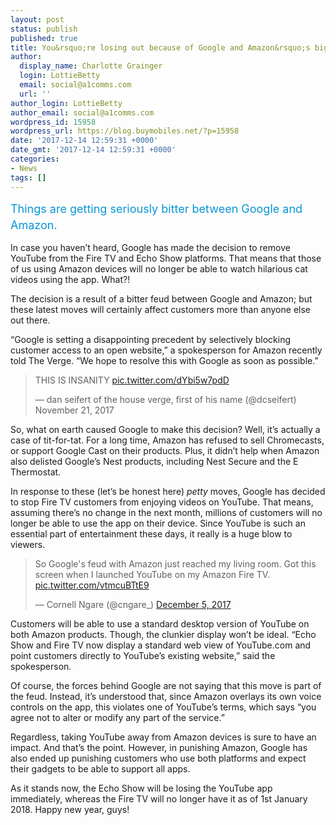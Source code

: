 ```yaml
---
layout: post
status: publish
published: true
title: You&rsquo;re losing out because of Google and Amazon&rsquo;s big fight
author:
  display_name: Charlotte Grainger
  login: LottieBetty
  email: social@a1comms.com
  url: ''
author_login: LottieBetty
author_email: social@a1comms.com
wordpress_id: 15958
wordpress_url: https://blog.buymobiles.net/?p=15958
date: '2017-12-14 12:59:31 +0000'
date_gmt: '2017-12-14 12:59:31 +0000'
categories:
- News
tags: []
---
```

<p><span class="postStandFirst" style="color: #0896d5; line-height: 26px; font-size: 18px;">Things are getting seriously bitter between Google and Amazon.</span></p>
<p>In case you haven&rsquo;t heard, Google has made the decision to remove YouTube from the Fire TV and Echo Show platforms. That means that those of us using Amazon devices will no longer be able to watch hilarious cat videos using the app. What?!</p>
<p>The decision is a result of a bitter feud between Google and Amazon; but these latest moves will certainly affect customers more than anyone else out there.</p>
<p>&ldquo;Google is setting a disappointing precedent by selectively blocking customer access to an open website,&rdquo; a spokesperson for Amazon recently told The Verge. &ldquo;We hope to resolve this with Google as soon as possible.&rdquo;</p>
<blockquote class="twitter-tweet" data-lang="en">
<p dir="ltr" lang="en">THIS IS INSANITY <a href="https://t.co/dYbi5w7pdD">pic.twitter.com/dYbi5w7pdD</a></p>
<p>&mdash; dan seifert of the house verge, first of his name (@dcseifert) November 21, 2017</p></blockquote>
<p><script async src="https://platform.twitter.com/widgets.js" charset="utf-8"></script></p>
<p>So, what on earth caused Google to make this decision? Well, it&rsquo;s actually a case of tit-for-tat. For a long time, Amazon has refused to sell Chromecasts, or support Google Cast on their products. Plus, it didn&rsquo;t help when Amazon also delisted Google&rsquo;s Nest products, including Nest Secure and the E Thermostat.</p>
<p>In response to these (let&rsquo;s be honest here) <em>petty</em> moves, Google has decided to stop Fire TV customers from enjoying videos on YouTube. That means, assuming there&rsquo;s no change in the next month, millions of customers will no longer be able to use the app on their device. Since YouTube is such an essential part of entertainment these days, it really is a huge blow to viewers.</p>
<blockquote class="twitter-tweet" data-lang="en">
<p dir="ltr" lang="en">So Google's feud with Amazon just reached my living room. Got this screen when I launched YouTube on my Amazon Fire TV. <a href="https://t.co/vtmcuBTtE9">pic.twitter.com/vtmcuBTtE9</a></p>
<p>&mdash; Cornell Ngare (@cngare_) <a href="https://twitter.com/cngare_/status/938148988548800512?ref_src=twsrc%5Etfw">December 5, 2017</a></p></blockquote>
<p><script async src="https://platform.twitter.com/widgets.js" charset="utf-8"></script></p>
<p>Customers will be able to use a standard desktop version of YouTube on both Amazon products. Though, the clunkier display won&rsquo;t be ideal. &ldquo;Echo Show and Fire TV now display a standard web view of YouTube.com and point customers directly to YouTube&rsquo;s existing website,&rdquo; said the spokesperson.</p>
<p>Of course, the forces behind Google are not saying that this move is part of the feud. Instead, it&rsquo;s understood that, since Amazon overlays its own voice controls on the app, this violates one of YouTube&rsquo;s terms, which says &ldquo;you agree not to alter or modify any part of the service.&rdquo;</p>
<p>Regardless, taking YouTube away from Amazon devices is sure to have an impact. And that&rsquo;s the point. However, in punishing Amazon, Google has also ended up punishing customers who use both platforms and expect their gadgets to be able to support all apps.</p>
<p>As it stands now, the Echo Show will be losing the YouTube app immediately, whereas the Fire TV will no longer have it as of 1st January 2018. Happy new year, guys!</p>
